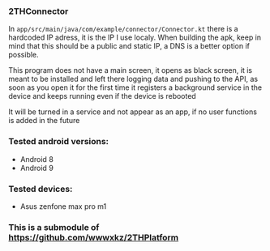 ### 2THConnector

In ```app/src/main/java/com/example/connector/Connector.kt``` there is a hardcoded IP adress, it is the IP I use localy. When building the apk, keep in mind that this should be a public and static IP, a DNS is a better option if possible. 

This program does not have a main screen, it opens as black screen, it is meant to be installed and left there logging data and pushing to the API, as soon as you open it for the first time it registers a background service in the device and keeps running even if the device is rebooted

It will be turned in a service and not appear as an app, if no user functions is added in the future

### Tested android versions:
- Android 8
- Android 9

### Tested devices:
- Asus zenfone max pro m1

### This is a submodule of https://github.com/wwwxkz/2THPlatform
